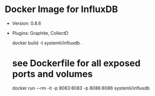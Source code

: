 Docker Image for InfluxDB
=========================

* Version: 0.8.6
* Plugins: Graphite, CollectD


    docker build -t systemli/influxdb .

    # see Dockerfile for all exposed ports and volumes
    docker run --rm -it -p 8083:8083 -p 8086:8086 systemli/influxdb
